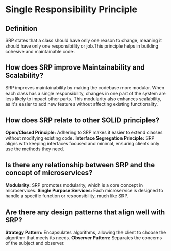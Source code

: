 # Single Responsibility Principle

## Definition

SRP states that a class should have only one reason to change, meaning it should have only one responsibility or job.This principle helps in building cohesive and maintainable code.

## How does SRP improve Maintainability and Scalability?

SRP improves maintainability by making the codebase more modular.
When each class has a single responsibility, changes in one part of the system are less likely to impact other parts.
This modularity also enhances scalability, as it's easier to add new features without affecting existing functionality.

## How does SRP relate to other SOLID principles?

**Open/Closed Principle:** Adhering to SRP makes it easier to extend classes without modifying existing code.
**Interface Segregation Principle:** SRP aligns with keeping interfaces focused and minimal, ensuring clients only use the methods they need.

## Is there any relationship between SRP and the concept of microservices?

**Modularity:** SRP promotes modularity, which is a core concept in microservices.
**Single Purpose Services:** Each microservice is designed to handle a specific function or responsibility, much like SRP.

## Are there any design patterns that align well with SRP?

**Strategy Pattern:** Encapsulates algorithms, allowing the client to choose the algorithm that meets its needs.
**Observer Pattern:** Separates the concerns of the subject and observer.